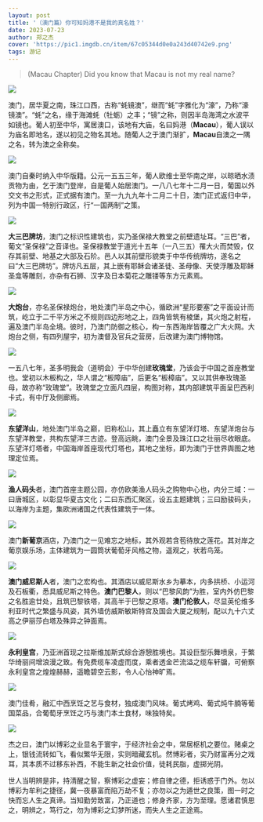 ```yaml
---
layout: post
title: '（澳门篇）你可知妈港不是我的真名姓？'
date: 2023-07-23
author: 郑之杰
cover: 'https://pic1.imgdb.cn/item/67c05344d0e0a243d40742e9.png'
tags: 游记
---
```


> (Macau Chapter) Did you know that Macau is not my real name?

![](https://pic1.imgdb.cn/item/67c05344d0e0a243d40742e9.png)

澳门，居华夏之南，珠江口西，古称“蚝镜澳”，继而“蚝”字雅化为“濠”，乃称“濠镜澳”。“蚝”之名，缘于海滩蚝（牡蛎）之丰；“镜”之称，则因半岛海湾之水波平如镜也。葡人初至中华，寓居澳口，该地有大庙，名曰妈港（**Macau**），葡人误以为庙名即地名，遂以初见之物名其地。随葡人之于澳门渐扩，**Macau**自澳之一隅之名，转为澳之全称矣。

![](https://pic1.imgdb.cn/item/67bb0111d0e0a243d4029603.png)

澳门自秦时纳入中华版籍。公元一五五三年，葡人欧维士至华南之岸，以晾晒水渍贡物为由，乞于澳门登岸，自是葡人始居澳门。一八八七年十二月一日，葡国以外交文书之形式，正式据有澳门。至一九九九年十二月二十日，澳门正式返归中华，列为中国一特别行政区，行“一国两制”之策。

![](https://pic1.imgdb.cn/item/67bb0178d0e0a243d4029635.png)

**大三巴牌坊**，澳门之标识性建筑也，实乃圣保禄大教堂之前壁遗址耳。“三巴”者，葡文“圣保禄”之音译也。圣保禄教堂于道光十五年（一八三五）罹大火而焚毁，仅存其前壁、地基之大部及石阶。邑人以其前壁形貌类于中华传统牌坊，遂名之曰“大三巴牌坊”。牌坊凡五层，其上嵌有耶稣会诸圣徒、圣母像、天使浮雕及耶稣圣龛等雕刻，亦杂有石狮、汉字及日本菊花之雕镂等东方元素焉。

![](https://pic1.imgdb.cn/item/67bafe9bd0e0a243d40294d2.png)

**大炮台**，亦名圣保禄炮台，地处澳门半岛之中心，循欧洲“星形要塞”之平面设计而筑，屹立于二千平方米之不规则四边形地之上，四角皆筑有棱堡，其火炮之射程，遍及澳门半岛全境。彼时，乃澳门防御之核心，构一东西海岸皆覆之广大火网。大炮台之侧，有四列屋宇，初为澳督及官兵之营房，后改建为澳门博物馆。

![](https://pic1.imgdb.cn/item/67bafe40d0e0a243d40294ab.png)

一五八七年，圣多明我会（道明会）于中华创建**玫瑰堂**，乃该会于中国之首座教堂也。堂初以木板构之，华人谓之“板障庙”，后更名“板樟庙”。又以其供奉玫瑰圣母，故亦称“玫瑰堂”。玫瑰堂之立面凡四层，构图对称，其内部建筑平面呈巴西利卡式，有中厅及侧廊焉。

![](https://pic1.imgdb.cn/item/67bafdded0e0a243d4029469.png)

**东望洋山**，地处澳门半岛之巅，旧称松山，其上矗立有东望洋灯塔、东望洋炮台与东望洋教堂，共构东望洋三古迹。登高远眺，澳门全景及珠江口之壮丽尽收眼底。东望洋灯塔者，中国海岸首座现代灯塔也，其地之坐标，即为澳门于世界舆图之地理定位焉。

![](https://pic1.imgdb.cn/item/67bb0051d0e0a243d40295b0.png)

**渔人码头**者，澳门首座主题公园，亦仿欧美渔人码头之购物中心也，内分三域：一曰唐城区，以彰显华夏古文化；二曰东西汇聚区，设五主题建筑；三曰励骏码头，以海岸为主题，集欧洲诸国之代表性建筑于一体。

![](https://pic1.imgdb.cn/item/67bafd2ed0e0a243d402940a.png)

澳门**新葡京**酒店，乃澳门之一见难忘之地标，其外观若含苞待放之莲花。其对岸之葡京娱乐场，主体建筑为一圆筒状葡萄牙风格之物，遥观之，状若鸟笼。

![](https://pic1.imgdb.cn/item/67bafcc0d0e0a243d40293dc.png)

**澳门威尼斯人**者，澳门之宏构也。其酒店以威尼斯水乡为摹本，内多拱桥、小运河及石板衢，悉具威尼斯之特色。**澳门巴黎人**，则以“巴黎风韵”为胜，室内外仿巴黎之名胜逾廿处，且筑巴黎铁塔，其高半于巴黎之原塔。**澳门伦敦人**，尽显英伦维多利亚时代之繁盛与风姿，其外墙仿威斯敏斯特宫及国会大厦之规制，配以九十六丈高之伊丽莎白塔及殊异之钟面焉。

![](https://pic1.imgdb.cn/item/67bafc4ed0e0a243d40293a0.png)

**永利皇宫**，乃亚洲首现之拉斯维加斯式综合游憩胜境也。其设巨型乐舞喷泉，于繁华绮丽间增浪漫之致。有免费缆车凌虚而度，乘者透金芒流溢之缆车轩牖，可俯察永利皇宫之煌煌赫赫，遥瞻碧空云影，令人心怡神旷焉。

![](https://pic1.imgdb.cn/item/67bafb98d0e0a243d4029343.png)

澳门佳肴，融汇中西烹饪之艺与食材，独成澳门风味。葡式烤鸡、葡式炖牛腩等葡国菜品，合葡萄牙烹饪之巧与澳门本土食材，味独特矣。

![](https://pic1.imgdb.cn/item/67bb024fd0e0a243d402969e.png)

杰之曰，澳门以博彩之业显名于寰宇，于经济社会之中，常居枢机之要位。赌桌之上，银钱流转如飞，看似繁华无限，实则暗藏玄机。然博彩者，实乃财富再分之戏耳，其本质不过移东补西，不能生新之社会价值，徒耗民脂，虚掷光阴。

世人当明辨是非，持清醒之智，察博彩之虚妄；修自律之德，拒诱惑于门外。勿以博彩为牟利之捷径，冀一夜暴富而陷万劫不复；亦勿以之为遁世之良策，图一时之快而忘人生之真谛。当知勤劳致富，乃正道也；修身齐家，方为至理。愿诸君慎思之，明辨之，笃行之，勿为博彩之幻梦所迷，而失人生之正途焉。
